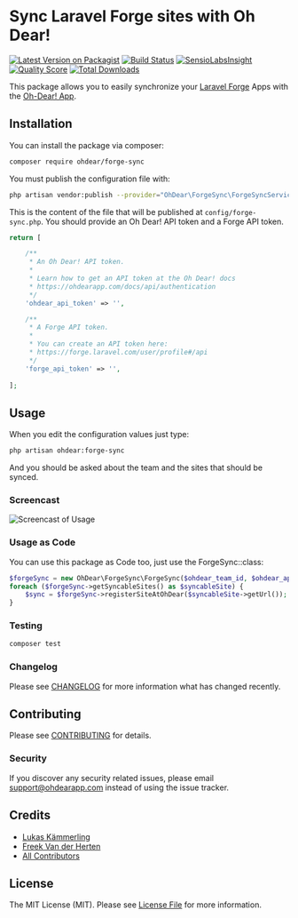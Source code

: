 # Sync Laravel Forge sites with Oh Dear!

[![Latest Version on Packagist](https://img.shields.io/packagist/v/ohdearapp/laravel-forge-sync.svg?style=flat-square)](https://packagist.org/packages/ohdearapp/laravel-forge-sync)
[![Build Status](https://img.shields.io/travis/ohdearapp/laravel-forge-sync/master.svg?style=flat-square)](https://travis-ci.org/ohdearapp/laravel-forge-sync)
[![SensioLabsInsight](https://img.shields.io/sensiolabs/i/xxxxxxxxx.svg?style=flat-square)](https://insight.sensiolabs.com/projects/xxxxxxxxx)
[![Quality Score](https://img.shields.io/scrutinizer/g/ohdearapp/laravel-forge-sync.svg?style=flat-square)](https://scrutinizer-ci.com/g/ohdearapp/laravel-forge-sync)
[![Total Downloads](https://img.shields.io/packagist/dt/ohdearapp/laravel-forge-sync.svg?style=flat-square)](https://packagist.org/packages/ohdearapp/laravel-forge-sync)

This package allows you to easily synchronize your [Laravel Forge](https://forge.laravel.com) Apps with the [Oh-Dear! App](https://ohdearapp.com).
## Installation

You can install the package via composer:

```bash
composer require ohdear/forge-sync
```

You must publish the configuration file with:

``` bash
php artisan vendor:publish --provider="OhDear\ForgeSync\ForgeSyncServiceProvider"
```

This is the content of the file that will be published at `config/forge-sync.php`. You should provide an Oh Dear! API token and a Forge API token.

```` php 
return [

    /**
     * An Oh Dear! API token.
     *
     * Learn how to get an API token at the Oh Dear! docs
     * https://ohdearapp.com/docs/api/authentication
     */
    'ohdear_api_token' => '',

    /**
     * A Forge API token.
     *
     * You can create an API token here:
     * https://forge.laravel.com/user/profile#/api
     */
    'forge_api_token' => '',
    
];
````

## Usage

When you edit the configuration values just type:
``` bash
php artisan ohdear:forge-sync
```
And you should be asked about the team and the sites that should be synced.

### Screencast
![Screencast of Usage](http://g.recordit.co/dPu0Ha2ErB.gif)

### Usage as Code
You can use this package as Code too, just use the ForgeSync::class:

``` php 
$forgeSync = new OhDear\ForgeSync\ForgeSync($ohdear_team_id, $ohdear_api_token = null, $forge_api_token = null);
foreach ($forgeSync->getSyncableSites() as $syncableSite) {
    $sync = $forgeSync->registerSiteAtOhDear($syncableSite->getUrl());
}
```
### Testing

``` bash
composer test
```

### Changelog

Please see [CHANGELOG](CHANGELOG.md) for more information what has changed recently.

## Contributing

Please see [CONTRIBUTING](CONTRIBUTING.md) for details.

### Security

If you discover any security related issues, please email support@ohdearapp.com instead of using the issue tracker.

## Credits

- [Lukas Kämmerling](https://github.com/LKDevelopment)
- [Freek Van der Herten](https://github.com/freekmurze)
- [All Contributors](../../contributors)

## License

The MIT License (MIT). Please see [License File](LICENSE.md) for more information.

